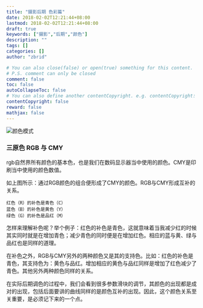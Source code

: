 ```yaml
---
title: "摄影后期 色彩篇"
date: 2018-02-02T12:21:44+08:00
lastmod: 2018-02-02T12:21:44+08:00
draft: true
keywords: ["摄影","后期","颜色"]
description: ""
tags: []
categories: []
author: "zbrid"

# You can also close(false) or open(true) something for this content.
# P.S. comment can only be closed
comment: false
toc: false
autoCollapseToc: false
# You can also define another contentCopyright. e.g. contentCopyright: "This is another copyright."
contentCopyright: false
reward: false
mathjax: false
---
```


![颜色模式](http://image.zbrid.com/blog-2018-02-02-fae339c6-%e9%a2%9c%e8%89%b2%e6%a8%a1%e5%bc%8f.png)

<!--more-->


### 三原色 RGB 与 CMY

rgb自然界所有颜色的基本色，也是我们在数码显示器当中使用的颜色。CMY是印刷当中使用的颜色数值。

如上图所示：通过RGB颜色的组合便形成了CMY的颜色。RGB与CMY形成互补的关系。

	红色（R）的补色是青色（C）
	蓝色（B）的补色是黄色（Y）
	绿色（G）的补色是品红（M）

怎样来理解补色呢？举个例子：红色的补色是青色，这就意味着当我减少红的时候其实同时就是在增加青色；减少青色的同时便是在增加红色。相应的蓝与黄、绿与品红也是同样的道理。

在补色之外，RGB与CMY另外的两种颜色又是其的支持色。比如：红色的补色是青色，其支持色为：黄色与品红。增加相应的黄色与品红同样是增加了红色减少了青色。其他另外两种颜色同样的关系。


在实际后期调色的过程中，我们会看到很多参数滑块的调节，其颜色的出现都是成对的出现，包括后面要讲的曲线同样的是颜色互补的出现。因此，这个颜色关系至关重要，是必须记下来的一个点。


